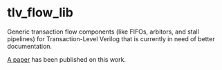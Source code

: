 # tlv_flow_lib

Generic transaction flow components (like FIFOs, arbitors, and stall pipelines) for Transaction-Level Verilog that is currently in need of better documentation.

[A paper](https://arxiv.org/pdf/1811.01780.pdf) has been published on this work.

